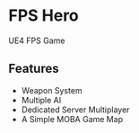 # FPS Hero

UE4 FPS Game

## Features

- Weapon System
- Multiple AI
- Dedicated Server Multiplayer
- A Simple MOBA Game Map